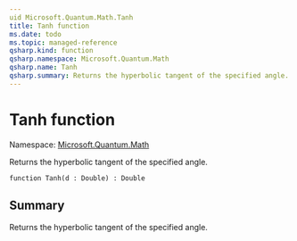```yaml
---
uid Microsoft.Quantum.Math.Tanh
title: Tanh function
ms.date: todo
ms.topic: managed-reference
qsharp.kind: function
qsharp.namespace: Microsoft.Quantum.Math
qsharp.name: Tanh
qsharp.summary: Returns the hyperbolic tangent of the specified angle.
---
```


# Tanh function

Namespace: [Microsoft.Quantum.Math](xref:Microsoft.Quantum.Math)

Returns the hyperbolic tangent of the specified angle.
```qsharp
function Tanh(d : Double) : Double
```

## Summary
Returns the hyperbolic tangent of the specified angle.
